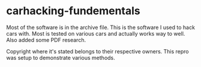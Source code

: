 # carhacking-fundementals

Most of the software is in the archive file. This is the software I used to hack cars with.
Most is tested on various cars and actually works way to well. Also added some PDF research.

Copyright where it's stated belongs to their respective owners. This repro was setup to demonstrate various methods. 
